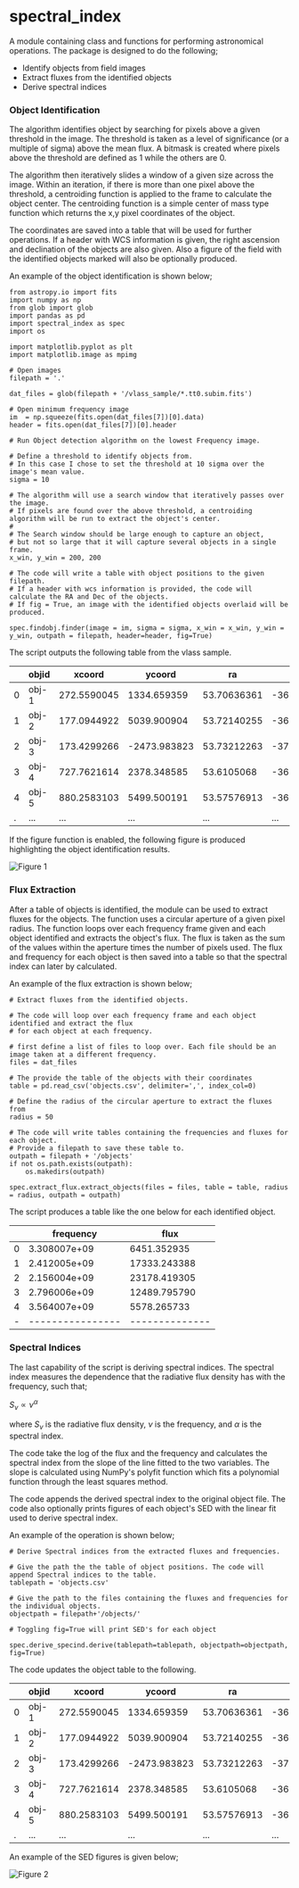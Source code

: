 # spectral_index

A module containing class and functions for performing astronomical operations. The package is designed to do the following;
- Identify objects from field images
- Extract fluxes from the identified objects
- Derive spectral indices

### Object Identification

The algorithm identifies object by searching for pixels above a given threshold in the image. The threshold is taken as a level of significance (or a multiple of sigma) above the mean flux. A bitmask is created where pixels above the threshold are defined as 1 while the others are 0.

The algorithm then iteratively slides a window of a given size across the image. Within an iteration, if there is more than one pixel above the threshold, a centroiding function is applied to the frame to calculate the object center. The centroiding function is a simple center of mass type function which returns the x,y pixel coordinates of the object.

The coordinates are saved into a table that will be used for further operations. If a header with WCS information is given, the right ascension and declination of the objects are also given. Also a figure of the field with the identified objects marked will also be optionally produced. 

An example of the object identification is shown below;
```
from astropy.io import fits
import numpy as np
from glob import glob
import pandas as pd
import spectral_index as spec
import os

import matplotlib.pyplot as plt
import matplotlib.image as mpimg

# Open images
filepath = '.'

dat_files = glob(filepath + '/vlass_sample/*.tt0.subim.fits')

# Open minimum frequency image
im  = np.squeeze(fits.open(dat_files[7])[0].data)   
header = fits.open(dat_files[7])[0].header

# Run Object detection algorithm on the lowest Frequency image.

# Define a threshold to identify objects from.
# In this case I chose to set the threshold at 10 sigma over the image's mean value.
sigma = 10

# The algorithm will use a search window that iteratively passes over the image. 
# If pixels are found over the above threshold, a centroiding algorithm will be run to extract the object's center.
#
# The Search window should be large enough to capture an object, 
# but not so large that it will capture several objects in a single frame.
x_win, y_win = 200, 200

# The code will write a table with object positions to the given filepath.
# If a header with wcs information is provided, the code will calculate the RA and Dec of the objects.
# If fig = True, an image with the identified objects overlaid will be produced.

spec.findobj.finder(image = im, sigma = sigma, x_win = x_win, y_win = y_win, outpath = filepath, header=header, fig=True)
```

The script outputs the following table from the vlass sample.

|	| objid	| xcoord	| ycoord |	ra	| dec |
|-|-------|---------|--------|------|-----|
|0|obj-1|	272.5590045|	1334.659359|	53.70636361|	-36.79323846|
|1|obj-2|	177.0944922|	5039.900904|	53.72140255|	-36.17560855|
|2|obj-3|	173.4299266|	-2473.983823|	53.73212263|	-37.42793586|
|3|obj-4|	727.7621614|	2378.348585|	53.6105068|	-36.61971755|
|4|obj-5|	880.2583103|	5499.500191|	53.57576913|	-36.09965396|
|.|...|...|...|...|...|

If the figure function is enabled, the following figure is produced highlighting the object identification results.

![Figure 1](https://github.com/jlsteffen/spectral_index/blob/main/figs/field.png)

### Flux Extraction

After a table of objects is identified, the module can be used to extract fluxes for the objects. The function uses a circular aperture of a given pixel radius. The function loops over each frequency frame given and each object identified and extracts the object's flux. The flux is taken as the sum of the values within the aperture times the number of pixels used. The flux and frequency for each object is then saved into a table so that the spectral index can later by calculated.

An example of the flux extraction is shown below;
```
# Extract fluxes from the identified objects.

# The code will loop over each frequency frame and each object identified and extract the flux
# for each object at each frequency. 

# first define a list of files to loop over. Each file should be an image taken at a different frequency.
files = dat_files

# The provide the table of the objects with their coordinates
table = pd.read_csv('objects.csv', delimiter=',', index_col=0)

# Define the radius of the circular aperture to extract the fluxes from
radius = 50

# The code will write tables containing the frequencies and fluxes for each object.
# Provide a filepath to save these table to.
outpath = filepath + '/objects'
if not os.path.exists(outpath):
    os.makedirs(outpath)

spec.extract_flux.extract_objects(files = files, table = table, radius = radius, outpath = outpath)
```
The script produces a table like the one below for each identified object.

| |      frequency |         flux |
|-|----------------|--------------|
|0|   3.308007e+09 |  6451.352935 |
|1|   2.412005e+09 | 17333.243388 |
|2|   2.156004e+09 | 23178.419305 |
|3|  2.796006e+09 | 12489.795790 |
|4|   3.564007e+09 |  5578.265733 |
|-|----------------|--------------|

### Spectral Indices

The last capability of the script is deriving spectral indices. The spectral index measures the dependence that the radiative flux density has with the frequency, such that;

$S_\nu \propto \nu^\alpha$

where $S_\nu$ is the radiative flux density, $\nu$ is the frequency, and $\alpha$ is the spectral index. 

The code take the log of the flux and the frequency and calculates the spectral index from the slope of the line fitted to the two variables. The slope is calculated using NumPy's polyfit function which fits a polynomial function through the least squares method.

The code appends the derived spectral index to the original object file. The code also optionally prints figures of each object's SED with the linear fit used to derive spectral index.

An example of the operation is shown below;
```
# Derive Spectral indices from the extracted fluxes and frequencies.

# Give the path the the table of object positions. The code will append Spectral indices to the table.
tablepath = 'objects.csv'

# Give the path to the files containing the fluxes and frequencies for the individual objects.
objectpath = filepath+'/objects/'

# Toggling fig=True will print SED's for each object

spec.derive_specind.derive(tablepath=tablepath, objectpath=objectpath, fig=True)
```
The code updates the object table to the following.

|	| objid	| xcoord	| ycoord |	ra	| dec |alpha|
|-|-------|---------|--------|------|-----|-----|
|0|obj-1|	272.5590045|	1334.659359|	53.70636361|	-36.79323846| -3.497495|
|1|obj-2|	177.0944922|	5039.900904|	53.72140255|	-36.17560855| -3.381606|
|2|obj-3|	173.4299266|	-2473.983823|	53.73212263|	-37.42793586| -1.502150|
|3|obj-4|	727.7621614|	2378.348585|	53.6105068|	-36.61971755| -4.350426|
|4|obj-5|	880.2583103|	5499.500191|	53.57576913|	-36.09965396| -2.975892|
|.|...|...|...|...|...|...|

An example of the SED figures is given below;

![Figure 2](https://github.com/jlsteffen/spectral_index/blob/main/figs/obj-1.png)

